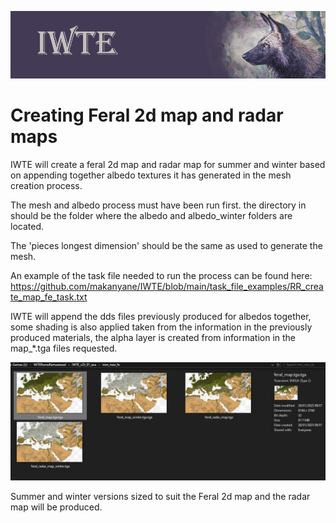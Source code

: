 ![IWTE banner](../IWTEgithub_images/IWTEbanner.jpg)
# Creating Feral 2d map and radar maps

IWTE will create a feral 2d map and radar map for summer and winter based on appending together albedo textures it has generated in the mesh creation process.

The mesh and albedo process must have been run first. the directory in should be the folder where the albedo and albedo_winter folders are located.

The 'pieces longest dimension' should be the same as used to generate the mesh.

An example of the task file needed to run the process can be found here:  
https://github.com/makanyane/IWTE/blob/main/task_file_examples/RR_create_map_fe_task.txt

IWTE will append the dds files previously produced for albedos together, some shading is also applied taken from the information in the previously produced materials, the alpha layer is created from information in the map_*.tga files requested.

![RR_feral_map](../IWTEgithub_images/RR_feral_map.jpg)

Summer and winter versions sized to suit the Feral 2d map and the radar map will be produced.

